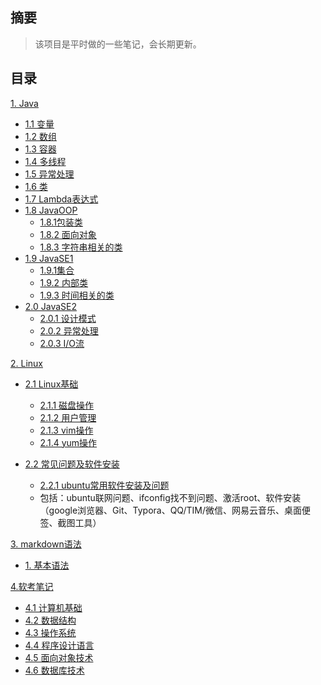 ## 摘要

> 该项目是平时做的一些笔记，会长期更新。

## 目录

<!--TOC-->

[1. Java](./Java/)

- [1.1 变量](./Java/变量.md)
- [1.2 数组](./Java/数组.md)
- [1.3 容器](./Java/容器.md)
- [1.4 多线程](./Java/多线程.md)
- [1.5 异常处理](./Java/异常处理.md)
- [1.6 类](./Java/类.md)
- [1.7 Lambda表达式](./Java/Lambda表达式.md)
- [1.8 JavaOOP](./Java/JavaOOP)
  + [1.8.1包装类](./Java/JavaOOP/包装类.md)
  + [1.8.2 面向对象](./Java/JavaOOP/面向对象.md)
  + [1.8.3 字符串相关的类](./Java/JavaOOP/字符串相关的类.md)
- [1.9 JavaSE1](./Java/JavaSE1)
  + [1.9.1集合](./Java/JavaSE1/集合.md)
  + [1.9.2 内部类](./Java/JavaSE1/内部类.md)
  + [1.9.3 时间相关的类](./Java/JavaSE1/时间相关的类.md)
- [2.0 JavaSE2](./Java/JavaSE2)
  + [2.0.1 设计模式](./Java/JavaSE2/设计模式.md)
  + [2.0.2 异常处理](./Java/JavaSE2/异常处理.md)
  + [2.0.3 I/O流](./Java/JavaSE2/IO流.md)

[2. Linux](./Linux/)

- [2.1 Linux基础](./Linux/Linux基础/)

   - [2.1.1 磁盘操作](./Linux/Linux基础/DiskManage.md)
   - [2.1.2 用户管理](./Linux/Linux基础/userGroupManage.md)
   - [2.1.3 vim操作](./Linux/Linux基础/vim.md)
   - [2.1.4 yum操作](./Linux/Linux基础/yum.md)

- [2.2 常见问题及软件安装](./Linux/软件安装/)
   - [2.2.1 ubuntu常用软件安装及问题](./Linux/软件安装/READEME.md)
   - 包括：ubuntu联网问题、ifconfig找不到问题、激活root、软件安装（google浏览器、Git、Typora、QQ/TIM/微信、网易云音乐、桌面便签、截图工具）

[3. markdown语法](./markdown/)

- [1. 基本语法](./markdown/doc.md)

[4.软考笔记](.ruankao)

- [4.1 计算机基础](./ruankao/computer_basics)
- [4.2 数据结构](./ruankao/data-structure)
- [4.3 操作系统](./ruankao/OS)
- [4.4 程序设计语言](./ruankao/programming_language)
- [4.5 面向对象技术](./ruankao/面向对象技术.md)
- [4.6 数据库技术](./ruankao/数据库技术.md)

<!--/TOC-->

